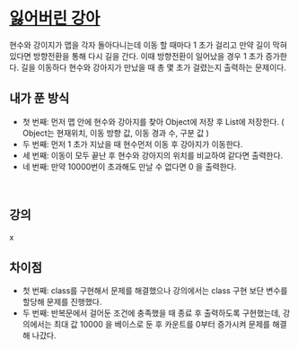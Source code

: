# [잃어버린 강아 ](https://github.com/malvr00/Java-algorithm/blob/master/lecture2/stap1/stap1-2/src/Main.java)

현수와 강이지가 맵을 각자 돌아다니는데 이동 할 때마다 1 초가 걸리고 만약 길이 막혀있다면 방향전환을 통해 다시 길을 간다. 이때 방향전환이 일어났을 경우 1 초가 증가한다. 길을 이동하다 현수와 강아지가 만났을 때 총 몇 초가 걸렸는지 출력하는 문제이다.<br/>

## 내가 푼 방식
* 첫 번째: 먼저 맵 안에 현수와 강아지를 찾아 Object에 저장 후 List에 저장한다. ( Object는 현재위치, 이동 방향 값, 이동 경과 수, 구분 값 )
* 두 번째: 먼저 1 초가 지났을 때 현수먼저 이동 후 강아지가 이동한다.
* 세 번째: 이동이 모두 끝난 후 현수와 강아지의 위치를 비교하여 같다면 출력한다.
* 네 번째: 만약 10000번이 초과해도 만날 수 없다면 0 을 출력한다.
<br/>

## 강의
x
<br/>

## 차이점
* 첫 번째: class를 구현해서 문제를 해결했으나 강의에서는 class 구현 보단 변수를 할당해 문제를 진행했다.
* 두 번째: 반복문에서 걸어둔 조건에 충족했을 때 종료 후 출력하도록 구현했는데, 강의에서는 최대 값 10000 을 베이스로 둔 후 카운트를 0부터 증가시켜 문제를 해결해 나갔다.